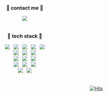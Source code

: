 <div align="center">
  <h3>🌼 contact me 🌼</h3>
  <a href="mailto:ahnhere@gmail.com"><img src="https://img.shields.io/badge/Gmail-EA4335?style=plastic&logo=gmail&logoColor=white&link=mailto:ahnhere@gmail.com"/></a>
  <!--
  <a href="https://ahnsso.tistory.com"><img src="https://img.shields.io/badge/Tech blog-FF66AA?style=plastic&logo=Tistory&logoColor=white&link=https://ahnsso.tistory.com"/></a>
-->
  
  #
  
  <h3>🌱 tech stack 🌱</h3>
  
  <p>
    <img src="https://img.shields.io/badge/Java-007396?style=for-the-badge&logo=Java&logoColor=white">&nbsp;&nbsp;
    <img src="https://img.shields.io/badge/HTML5-E34F26?style=for-the-badge&logo=HTML5&logoColor=white">&nbsp;&nbsp;
    <img src="https://img.shields.io/badge/CSS3-1572B6?style=for-the-badge&logo=CSS3&logoColor=white">&nbsp;&nbsp;
    <img src="https://img.shields.io/badge/JavaScript-black?style=for-the-badge&logo=JavaScript&logoColor=F7DF1E">&nbsp;&nbsp;
    <img src="https://img.shields.io/badge/jQuery-0769AD?style=for-the-badge&logo=jQuery&logoColor=white">
    <br>
    <img src="https://img.shields.io/badge/Apache Tomcat-F8DC75?style=for-the-badge&logo=Apache Tomcat&logoColor=black">&nbsp;&nbsp;
    <img src="https://img.shields.io/badge/mariaDB-003545?style=for-the-badge&logo=mariaDB&logoColor=white">&nbsp;&nbsp;
    <img src="https://img.shields.io/badge/mysql-4479A1?style=for-the-badge&logo=mysql&logoColor=white">
    <br>
    <img src="https://img.shields.io/badge/json-000000?style=for-the-badge&logo=json&logoColor=white">&nbsp;&nbsp;
    <img src="https://img.shields.io/badge/Ubuntu-E95420?style=for-the-badge&logo=Ubuntu&logoColor=white">&nbsp;&nbsp;
    <img src="https://img.shields.io/badge/node.js-339933?style=for-the-badge&logo=node.js&logoColor=white">
    <br>
    <img src="https://img.shields.io/badge/Spring-6DB33F?style=for-the-badge&logo=Spring&logoColor=white">&nbsp;&nbsp;
    <img src="https://img.shields.io/badge/Spring Boot-6DB33F?style=for-the-badge&logo=Spring Boot&logoColor=white">&nbsp;&nbsp;
    <img src="https://img.shields.io/badge/Bootstrap-7952B3?style=for-the-badge&logo=Bootstrap&logoColor=white">
    <br>
    <img src="https://img.shields.io/badge/Sourcetree-0052CC?style=for-the-badge&logo=Sourcetree&logoColor=white">&nbsp;&nbsp;
    <img src="https://img.shields.io/badge/Amazon AWS-232F3E?style=for-the-badge&logo=Bootstrap&logoColor=white">
  </p>

<!--![ahnsso's github stats](https://github-readme-stats.vercel.app/api?username=ahnsso&show_icons=true&theme=vue)-->
<!--![Top Langs](https://github-readme-stats.vercel.app/api/top-langs/?username=ahnsso&theme=vue)-->

#

</div>

<div align="right">

[![Hits](https://hits.seeyoufarm.com/api/count/incr/badge.svg?url=https%3A%2F%2Fgithub.com%2Fahnsso%2Fhit-counter&count_bg=%23D95007&title_bg=%23EBAAC5&icon=github.svg&icon_color=%23FFFFFF&title=hits&edge_flat=false)](https://hits.seeyoufarm.com)

</div>
